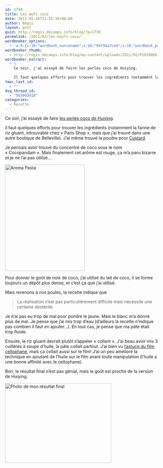 ```yaml
---
id: 1730
title: Les œufs coco
date: 2011-02-26T21:55:30+00:00
author: Régis
layout: post
guid: http://regis.decamps.info/blog/?p=1730
permalink: /2011/02/les-oeufs-coco/
wordbooker_options:
  - 'a:9:{s:18:"wordbook_noncename";s:10:"94f94a7ce8";s:18:"wordbook_page_post";s:4:"-100";s:18:"wordbook_orandpage";s:1:"2";s:23:"wordbook_default_author";s:1:"1";s:23:"wordbook_extract_length";s:3:"256";s:19:"wordbook_actionlink";s:3:"300";s:26:"wordbooker_publish_default";s:2:"on";s:18:"wordbook_attribute";s:26:"Un peu de cuisine chinoise";s:29:"wordbooker_status_update_text";s:33:"New blog post :  %title% - %link%";}'
wordbooker_thumb:
  - http://regis.decamps.info/blog/wp-content/uploads/2011/02/P1010066-262x350.jpg
wordbooker_extract:
  - |
    Ce soir, j'ai essayé de faire les perles coco de Huiying.
    
    Il faut quelques efforts pour trouver les ingrédients (notamment la farine de riz gluant, introuvable chez "Paris Shop", mais que j'ai trouvé dans une autre boutique de Belleville). J'ai même ...
tmac_last_id:
  - ""
dsq_thread_id:
  - "563993918"
categories:
  - Recette
---
```

Ce soir, j&rsquo;ai essayé de faire [les perles coco de Huiying](http://bgzhy.blog.free.fr/index.php?post/2010/11/06/Recette-des-perles-coco).

Il faut quelques efforts pour trouver les ingrédients (notamment la farine de riz gluant, introuvable chez « Paris Shop », mais que j&rsquo;ai trouvé dans une autre boutique de Belleville). J&rsquo;ai même trouvé la poudre pour [Custard](http://en.wikipedia.org/wiki/Custard).

Je pensais avoir trouvé du concentré de coco sous le nom « Cocopandam ». Mais finalement cet arôme est rouge, ça m&rsquo;a paru bizarre et je ne l&rsquo;ai pas utilisé&#8230;
  
[<img src="http://regis.decamps.info/blog/wp-content/uploads/2011/02/P1010066-262x350.jpg" alt="Aroma Pasta" title="Cocopandan" width="262" height="350" class="alignright size-medium wp-image-1731" srcset="http://regis.decamps.info/blog/wp-content/uploads/2011/02/P1010066-262x350.jpg 262w, http://regis.decamps.info/blog/wp-content/uploads/2011/02/P1010066.jpg 450w" sizes="(max-width: 262px) 100vw, 262px" />](http://regis.decamps.info/blog/wp-content/uploads/2011/02/P1010066.jpg)

Pour donner le goût de noix de coco, j&rsquo;ai utilisé du lait de coco, il se forme toujours un dépôt plus dense, et c&rsquo;est ça que j&rsquo;ai utilisé.

Mais revenons à nos poules, la recette indique que

> La réalisation n&rsquo;est pas particulièrement difficile mais nécessite une certaine dextérité.

Je n&rsquo;ai pas eu trop de mal pour pondre le jaune. Mais le blanc m&rsquo;a donné plus de mal. Je pense que j&rsquo;ai mis trop d&rsquo;eau (d&rsquo;ailleurs la recette n&rsquo;indique pas combien il faut en ajouter&#8230;). En tout cas, je pense que ma pâte était trop fluide.

Ensuite, le riz gluant devrait plutôt s&rsquo;appeler « collant ». J&rsquo;ai beau avoir mis 3 cuillères à soupe d&rsquo;huile, la pâte collait partout. J&rsquo;ai bien vu [l&rsquo;astuce du film cellophane](http://bgzhy.blog.free.fr/index.php?post/2010/11/20/Recette-des-perles-coco-%3A-zoom-sur-le-fa%C3%A7onnage-des-billes), mais ça collait aussi sur le film! J&rsquo;ai un peu amélioré la technique en ajoutant de l&rsquo;huile sur le film avant toute manipulation (l&rsquo;huile a une bonne affinité avec le cellophane).

Bon, le résultat final n&rsquo;est pas génial, mais le goût est proche de la version de Huiying.
  
[<img src="http://regis.decamps.info/blog/wp-content/uploads/2011/02/P1010067-350x262.jpg" alt="Photo de mon résultat final" title="Perle de coco" width="350" height="262" class="aligncenter size-medium wp-image-1732" srcset="http://regis.decamps.info/blog/wp-content/uploads/2011/02/P1010067-350x262.jpg 350w, http://regis.decamps.info/blog/wp-content/uploads/2011/02/P1010067.jpg 600w" sizes="(max-width: 350px) 100vw, 350px" />](http://regis.decamps.info/blog/wp-content/uploads/2011/02/P1010067.jpg)